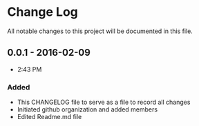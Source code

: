 # Change Log
All notable changes to this project will be documented in this file.

## 0.0.1 - 2016-02-09
- 2:43 PM
### Added
- This CHANGELOG file to serve as a file to record all changes
- Initiated github organization and added members
- Edited Readme.md file
